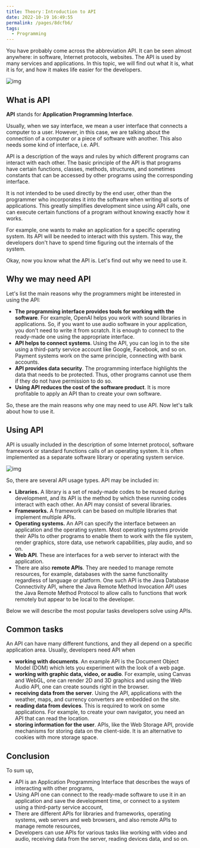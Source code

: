 ```yaml
---
title: Theory：Introduction to API
date: 2022-10-19 16:49:55
permalink: /pages/8dcfb6/
tags:
  - Programming
---
```

You have probably come across the abbreviation API. It can be seen almost anywhere: in software, Internet protocols, websites. The API is used by many services and applications. In this topic, we will find out what it is, what it is for, and how it makes life easier for the developers.

![img](https://ucarecdn.com/f686b6fa-193c-4ab6-a919-4803a217330f/)

## What is API

**API** stands for **Application Programming Interface**.

Usually, when we say interface, we mean a user interface that connects a computer to a user. However, in this case, we are talking about the connection of a computer or a piece of software with another. This also needs some kind of interface, i.e. API.

API is a description of the ways and rules by which different programs can interact with each other. The basic principle of the API is that programs have certain functions, classes, methods, structures, and sometimes constants that can be accessed by other programs using the corresponding interface.

It is not intended to be used directly by the end user, other than the programmer who incorporates it into the software when writing all sorts of applications. This greatly simplifies development since using API calls, one can execute certain functions of a program without knowing exactly how it works.

For example, one wants to make an application for a specific operating system. Its API will be needed to interact with this system. This way, the developers don't have to spend time figuring out the internals of the system.

Okay, now you know what the API is. Let's find out why we need to use it.

## Why we may need API

Let's list the main reasons why the programmers might be interested in using the API:

- **The programming interface provides tools for working with the software**. For example, OpenAI helps you work with sound libraries in applications. So, if you want to use audio software in your application, you don't need to write it from scratch. It is enough to connect to the ready-made one using the appropriate interface.
- **API helps to connect systems**. Using the API, you can log in to the site using a third-party service account like Google, Facebook, and so on. Payment systems work on the same principle, connecting with bank accounts.
- **API provides data security**. The programming interface highlights the data that needs to be protected. Thus, other programs cannot use them if they do not have permission to do so.
- **Using API reduces the cost of the software product**. It is more profitable to apply an API than to create your own software.

So, these are the main reasons why one may need to use API. Now let's talk about how to use it.

## Using API

API is usually included in the description of some Internet protocol, software framework or standard functions calls of an operating system. It is often implemented as a separate software library or operating system service.

![img](https://ucarecdn.com/cbc55364-1a41-4ba8-8b3b-2b623abd7dd5/)

So, there are several API usage types. API may be included in:

- **Libraries.** A library is a set of ready-made codes to be reused during development, and its API is the method by which these running codes interact with each other. An API may consist of several libraries.
- **Frameworks.** A framework can be based on multiple libraries that implement multiple APIs.
- **Operating systems.** An API can specify the interface between an application and the operating system. Most operating systems provide their APIs to other programs to enable them to work with the file system, render graphics, store data, use network capabilities, play audio, and so on.
- **Web API**. These are interfaces for a web server to interact with the application.
- There are also **remote APIs**. They are needed to manage remote resources, for example, databases with the same functionality regardless of language or platform. One such API is the Java Database Connectivity API, where the Java Remote Method Invocation API uses the Java Remote Method Protocol to allow calls to functions that work remotely but appear to be local to the developer.

Below we will describe the most popular tasks developers solve using APIs.

## Common tasks

An API can have many different functions, and they all depend on a specific application area. Usually, developers need API when

- **working with documents**. An example API is the Document Object Model (DOM) which lets you experiment with the look of a web page.
- **working with graphic data, video, or audio**. For example, using Canvas and WebGL, one can render 2D and 3D graphics and using the Web Audio API, one can create sounds right in the browser.
- **receiving data from the server**. Using the API, applications with the weather, maps, and currency converters are embedded on the site.
- **reading data from devices**. This is required to work on some applications. For example, to create your own navigator, you need an API that can read the location.
- **storing information for the user**. APIs, like the Web Storage API, provide mechanisms for storing data on the client-side. It is an alternative to cookies with more storage space.

## Conclusion

To sum up,

- API is an Application Programming Interface that describes the ways of interacting with other programs,
- Using API one can connect to the ready-made software to use it in an application and save the development time, or connect to a system using a third-party service account,
- There are different APIs for libraries and frameworks, operating systems, web servers and web browsers, and also remote APIs to manage remote resources,
- Developers can use APIs for various tasks like working with video and audio, receiving data from the server, reading devices data, and so on.